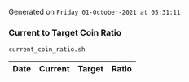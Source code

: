 Generated on `Friday 01-October-2021 at 05:31:11`

### Current to Target Coin Ratio
`current_coin_ratio.sh`

Date|Current|Target|Ratio
---|---|---|---
